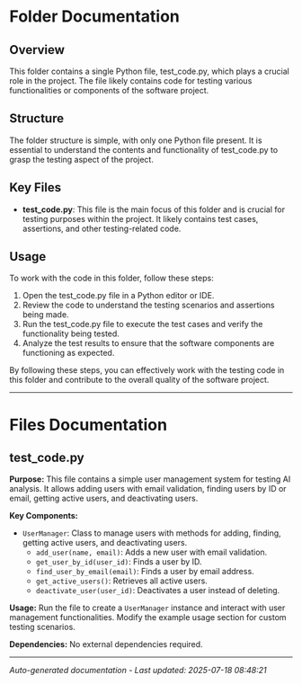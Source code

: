 # Folder Documentation

## Overview
This folder contains a single Python file, test_code.py, which plays a crucial role in the project. The file likely contains code for testing various functionalities or components of the software project.

## Structure
The folder structure is simple, with only one Python file present. It is essential to understand the contents and functionality of test_code.py to grasp the testing aspect of the project.

## Key Files
- **test_code.py**: This file is the main focus of this folder and is crucial for testing purposes within the project. It likely contains test cases, assertions, and other testing-related code.

## Usage
To work with the code in this folder, follow these steps:
1. Open the test_code.py file in a Python editor or IDE.
2. Review the code to understand the testing scenarios and assertions being made.
3. Run the test_code.py file to execute the test cases and verify the functionality being tested.
4. Analyze the test results to ensure that the software components are functioning as expected.

By following these steps, you can effectively work with the testing code in this folder and contribute to the overall quality of the software project.

---

# Files Documentation

## test_code.py

**Purpose:** This file contains a simple user management system for testing AI analysis. It allows adding users with email validation, finding users by ID or email, getting active users, and deactivating users.

**Key Components:**
- `UserManager`: Class to manage users with methods for adding, finding, getting active users, and deactivating users.
  - `add_user(name, email)`: Adds a new user with email validation.
  - `get_user_by_id(user_id)`: Finds a user by ID.
  - `find_user_by_email(email)`: Finds a user by email address.
  - `get_active_users()`: Retrieves all active users.
  - `deactivate_user(user_id)`: Deactivates a user instead of deleting.

**Usage:** Run the file to create a `UserManager` instance and interact with user management functionalities. Modify the example usage section for custom testing scenarios.

**Dependencies:** No external dependencies required.

---
*Auto-generated documentation - Last updated: 2025-07-18 08:48:21*
